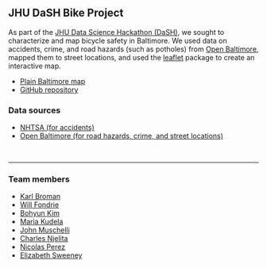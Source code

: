 ## JHU DaSH Bike Project

As part of the
[JHU Data Science Hackathon (DaSH)](https://github.com/seankross/jhudash),
we sought to characterize and map bicycle safety in Baltimore. We
used data on accidents, crime, and road hazards (such as potholes)
from [Open Baltimore](https://data.baltimorecity.gov/),
mapped them to street locations, and used the
[leaflet](https://rstudio.github.io/leaflet/) package to create an
interactive map.

- [Plain Baltimore map](plain_baltimore_map.html)
- [GitHub repository](https://github.com/kbroman/jhudashbike)


### Data sources

- [NHTSA (for accidents)](http://www-fars.nhtsa.dot.gov)
- [Open Baltimore (for road hazards, crime, and street locations)](https://data.baltimorecity.gov)

<br/>

---

### Team members

- [Karl Broman](https://github.com/kbroman)
- [Will Fondrie](https://github.com/wfondrie)
- [Bohyun Kim](https://github.com/bohyunkim)
- [Maria Kudela](https://github.com/MariaK4)
- [John Muschelli](https://github.com/muschellij2)
- [Charles Njelita](https://github.com/cnjelita)
- [Nicolas Perez](https://github.com/nrperez)
- [Elizabeth Sweeney](https://github.com/emsweene)


<!-- the following to make it look nicer -->
<link href="http://kevinburke.bitbucket.org/markdowncss/markdown.css" rel="stylesheet"></link>
<link href="http://www.biostat.wisc.edu/~kbroman/markdown_modified.css" rel="stylesheet"></link>
